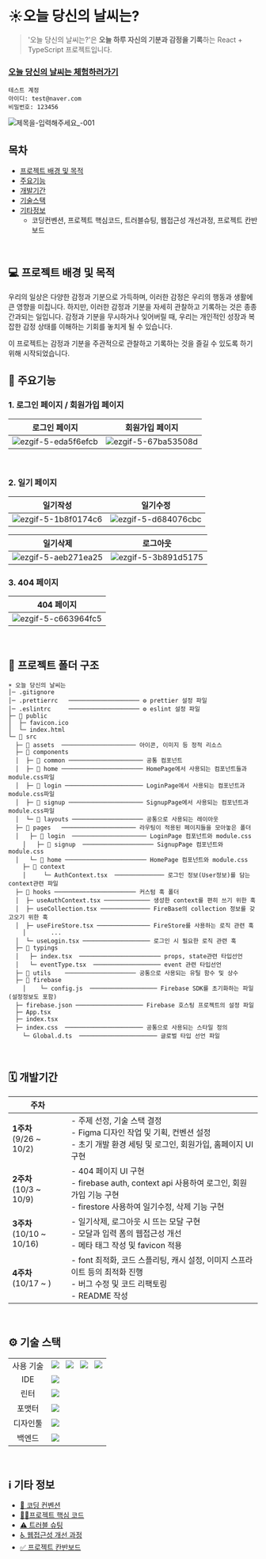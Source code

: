 # ☀️오늘 당신의 날씨는?

> '오늘 당신의 날씨는?'은 **오늘 하루 자신의 기분과 감정을 기록**하는 React + TypeScript 프로젝트입니다.

### [오늘 당신의 날씨는 체험하러가기](https://mydiary-29173.web.app/)
```
테스트 계정
아이디: test@naver.com
비밀번호: 123456
```
![제목을-입력해주세요_-001](https://github.com/ShinEun9/myDiary-project/assets/75666099/f1baf866-83b5-45d1-8b5c-e8f116c66452)
<br/>

## 목차
- [프로젝트 배경 및 목적](#-프로젝트-배경-및-목적) 
- [주요기능](#-주요기능) 
- [개발기간](#%EF%B8%8F-개발기간) 
- [기술스택](#%EF%B8%8F-기술-스택) 
- [기타정보](#ℹ%EF%B8%8F-기타-정보) 
     - 코딩컨벤션, 프로젝트 핵심코드, 트러블슈팅, 웹접근성 개선과정, 프로젝트 칸반보드
       
<br/>

## 💻 프로젝트 배경 및 목적
우리의 일상은 다양한 감정과 기분으로 가득하며, 이러한 감정은 우리의 행동과 생활에 큰 영향을 미칩니다. 하지만, 이러한 감정과 기분을 자세히 관찰하고 기록하는 것은 종종 간과되는 일입니다. 감정과 기분을 무시하거나 잊어버릴 때, 우리는 개인적인 성장과 복잡한 감정 상태를 이해하는 기회를 놓치게 될 수 있습니다.

이 프로젝트는 감정과 기분을 주관적으로 관찰하고 기록하는 것을 즐길 수 있도록 하기 위해 시작되었습니다.
</br>

## 📌 주요기능

### 1. 로그인 페이지 / 회원가입 페이지

| 로그인 페이지                                                             | 회원가입 페이지                                                          |
| ------------------------------------------------------------------------- | ------------------------------------------------------------------------ |
| ![ezgif-5-eda5f6efcb](https://github.com/ShinEun9/myDiary-project/assets/75666099/86176d5a-9408-4a0f-a8bb-1724d26ce836) | ![ezgif-5-67ba53508d](https://github.com/ShinEun9/myDiary-project/assets/75666099/519b96a4-6506-45e6-9652-fdfc9f591f93) |

<br>

### 2. 일기 페이지

| 일기작성                                                                 | 일기수정                                                                 |
| ------------------------------------------------------------------------ | ------------------------------------------------------------------------ |
| ![ezgif-5-1b8f0174c6](https://github.com/ShinEun9/myDiary-project/assets/75666099/65922048-61ae-4a25-9e24-37db55a7e124) | ![ezgif-5-d684076cbc](https://github.com/ShinEun9/myDiary-project/assets/75666099/42e3b923-dcf6-4811-a718-9ed8a7c2fec3) |

| 일기삭제                                                                 | 로그아웃                                                                 |
| ------------------------------------------------------------------------ | ------------------------------------------------------------------------ |
|![ezgif-5-aeb271ea25](https://github.com/ShinEun9/myDiary-project/assets/75666099/53ff3788-3dea-4958-aafd-abfa0643e830)| ![ezgif-5-3b891d5175](https://github.com/ShinEun9/myDiary-project/assets/75666099/09da7177-1871-43eb-922b-96cdd9369766) |

### 3. 404 페이지

| 404 페이지                                                               |
| ------------------------------------------------------------------------ |
| ![ezgif-5-c663964fc5](https://github.com/ShinEun9/myDiary-project/assets/75666099/38d4e277-c24d-49ef-afd5-14e992f2b01f) |

<br/>

## 📁 프로젝트 폴더 구조
```
☀️ 오늘 당신의 날씨는
│─ .gitignore
│─ .prettierrc   ──────────────────── ⚙️ prettier 설정 파일
│─ .eslintrc     ──────────────────── ⚙️ eslint 설정 파일
├─ 📂 public
│  ├─ favicon.ico
│  └─ index.html
└─ 📂 src
  ├─ 📂 assets  ───────────────────── 아이콘, 이미지 등 정적 리소스
  ├─ 📂 components
  │  ├─ 📂 common ───────────────────── 공통 컴포넌트
  │  ├─ 📂 home ─────────────────────── HomePage에서 사용되는 컴포넌트들과 module.css파일
  │  ├─ 📂 login ────────────────────── LoginPage에서 사용되는 컴포넌트과 module.css파일
  │  ├─ 📂 signup ───────────────────── SignupPage에서 사용되는 컴포넌트과 module.css파일
  │  └─ 📂 layouts ──────────────────── 공통으로 사용되는 레이아웃
  ├─ 📂 pages   ───────────────────── 라우팅이 적용된 페이지들을 모아놓은 폴더
  │   ├─ 📂 login  ───────────────────── LoginPage 컴포넌트와 module.css
	│  	├─ 📂 signup  ──────────────────── SignupPage 컴포넌트와 module.css
  │   └─ 📂 home ─────────────────────── HomePage 컴포넌트와 module.css
	├─ 📂 context
	│	  └─ AuthContext.tsx  ────────────── 로그인 정보(User정보)를 담는 context관련 파일
  ├─ 📂 hooks ─────────────────────── 커스텀 훅 폴더
  │  ├─ useAuthContext.tsx ───────────── 생성한 context를 편히 쓰기 위한 훅
  │  ├─ useCollection.tsx ────────────── FireBase의 collection 정보를 갖고오기 위한 훅
  │  ├─ useFireStore.tsx ─────────────── FireStore를 사용하는 로직 관련 훅 
	│		...
  │  └─ useLogin.tsx ─────────────────── 로그인 시 필요한 로직 관련 훅
  ├─ 📂 typings
  │   ├─ index.tsx  ─────────────────────── props, state관련 타입선언
  │   └─ eventType.tsx  ─────────────────── event 관련 타입선언
  ├─ 📂 utils    ──────────────────── 공통으로 사용되는 유틸 함수 및 상수
  ├─ 📂 firebase
	│	 └─ config.js  ─────────────────── Firebase SDK를 초기화하는 파일(설정정보도 포함)
  ├─ firebase.json ─────────────────── Firebase 호스팅 프로젝트의 설정 파일
  ├─ App.tsx  
  ├─ index.tsx
  ├─ index.css  ────────────────────── 공통으로 사용되는 스타일 정의
	└─ Global.d.ts  ────────────────────── 글로벌 타입 선언 파일 
```
<br/>

## 🗓️ 개발기간
| 주차                         |                                                                                                                                             |
| ---------------------------- | ------------------------------------------------------------------------------------------------------------------------------------------- |
| **1주차**<br>(9/26 ~ 10/2)   | - 주제 선정, 기술 스택 결정 <br>- Figma 디자인 작업 및 기획, 컨벤션 설정 <br> - 초기 개발 환경 세팅 및 로그인, 회원가입, 홈페이지 UI 구현   |
| **2주차**<br>(10/3 ~ 10/9)   | - 404 페이지 UI 구현 <br> - firebase auth, context api 사용하여 로그인, 회원가입 기능 구현<br>- firestore 사용하여 일기수정, 삭제 기능 구현 |
| **3주차**<br>(10/10 ~ 10/16) | - 일기삭제, 로그아웃 시 뜨는 모달 구현 <br> - 모달과 입력 폼의 웹접근성 개선 <br>- 메타 태그 작성 및 favicon 적용                           |
| **4주차**<br>(10/17 ~ )   | - font 최적화, 코드 스플리팅, 캐시 설정, 이미지 스프라이트 등의 최적화 진행 <br>- 버그 수정 및 코드 리팩토링<br>- README 작성               |

<br/>

## ⚙️ 기술 스택
<table>
     <tr>
       <td align="center">사용 기술</td>
       <td>
         <img src="https://img.shields.io/badge/html5-E34F26?style=for-the-badge&logo=html5&logoColor=white" />
         &nbsp;
         <img src="https://img.shields.io/badge/css-1572B6?style=for-the-badge&logo=css3&logoColor=white" />
         &nbsp;
         <img src="https://img.shields.io/badge/typescript-3178c6?style=for-the-badge&logo=typescript&logoColor=white" />
         &nbsp;
          <img src="https://img.shields.io/badge/react-61DAFB?style=for-the-badge&logo=react&logoColor=black" />
       </td>
     </tr>
     <tr>
       <td align="center">IDE</td>
       <td>
         <img src="https://img.shields.io/badge/Visual%20Studio%20Code-007ACC?style=for-the-badge&logo=Visual%20Studio%20Code&logoColor=white" />
       </td>
     </tr>
     <tr>
       <td align="center">린터</td>
       <td>
         <img src="https://img.shields.io/badge/ESLint-4B3263?style=for-the-badge&logo=eslint&logoColor=white" />
       </td>
     </tr>
     <tr>
       <td align="center">포맷터</td>
       <td>
         <img src="https://img.shields.io/badge/Prettier-373338?style=for-the-badge&logo=Prettier&logoColor=ffffff" />
       </td>
     </tr>
     <tr>
       <td align="center">디자인툴</td>
       <td>
         <img src="https://img.shields.io/badge/figma-%23F24E1E.svg?style=for-the-badge&logo=figma&logoColor=white" />
       </td>
     </tr>
   <tr>
       <td align="center">백엔드</td>
       <td>
         <img src="https://img.shields.io/badge/firebase-ffca28?style=for-the-badge&logo=firebase&logoColor=black" />
       </td>
     </tr>
   </table>

<br />

## ℹ️ 기타 정보
- [📖 코딩 컨벤션](https://github.com/ShinEun9/myDiary-project/wiki/%F0%9F%93%96-%EC%BD%94%EB%94%A9-%EC%BB%A8%EB%B2%A4%EC%85%98)
- [🧑‍💻프로젝트 핵심 코드](https://github.com/ShinEun9/myDiary-project/wiki/%F0%9F%A7%91%E2%80%8D%F0%9F%92%BB%ED%94%84%EB%A1%9C%EC%A0%9D%ED%8A%B8-%ED%95%B5%EC%8B%AC-%EC%BD%94%EB%93%9C)
- [⚠️ 트러블 슈팅](https://github.com/ShinEun9/myDiary-project/wiki/%E2%9A%A0%EF%B8%8F%ED%8A%B8%EB%9F%AC%EB%B8%94-%EC%8A%88%ED%8C%85)
- [♿ 웹접근성 개선 과정](https://github.com/ShinEun9/myDiary-project/wiki/%E2%99%BF-%EC%9B%B9%EC%A0%91%EA%B7%BC%EC%84%B1-%EA%B0%9C%EC%84%A0-%EA%B3%BC%EC%A0%95)
- [✅ 프로젝트 칸반보드](https://github.com/users/ShinEun9/projects/3)
